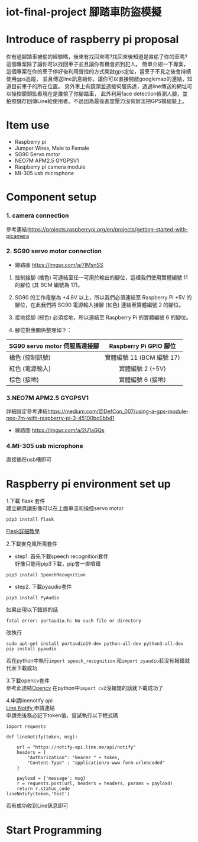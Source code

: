 # iot-final-project 腳踏車防盜模擬

# Introduce of raspberry pi proposal

你有過腳踏車被偷的經驗嗎，後來有找回來嗎?找回來後知道是誰偷了你的車嗎?這個專案除了讓你可以找回車子並且讓你有機會抓到犯人。
簡單介紹一下專案，這個專案在你的車子停好後利用聲控的方式開啟gps定位，當車子不見之後會持續使用gps追蹤，
並且傳送line訊息給你，讓你可以直接開啟googlemap的連結，知道目前車子的所在位置。
另外車上有鏡頭並連接伺服馬達，透過line傳送的網址可以操控鏡頭監看現在是誰偷了你腳踏車，
此外利用face detection偵測人臉，並拍照儲存回傳Line給使用者。不過因為最後進度壓力沒有辦法把GPS模組裝上。

# Item use

* Raspberry pi 
* Jumper Wires, Male to Female
* SG90 Servo motor
* NEO7M APM2.5 GYGPSV1
* Raspberry pi camera module
* MI-305 usb microphone

# Component setup

### 1. camera connection
參考連結:<https://projects.raspberrypi.org/en/projects/getting-started-with-picamera>
### 2. SG90 servo motor connection
* 線路圖
<https://imgur.com/a/7lMsnSS>
 
1. 控制接腳 (橘色) 可連結至任一可用於輸出的腳位，這裡我們使用實體編號 11 的腳位 (其 BCM 編號為 17)。

2. SG90 的工作電壓為 +4.8V 以上，所以我們必須連結至 Raspberry Pi +5V 的腳位，在此我們將 SG90 電源輸入接腳 (紅色) 連結至實體編號 2 的腳位。

3. 接地接腳 (棕色) 必須接地，所以連結至 Raspberry Pi 的實體編號 6 的腳位。

4. 腳位對應關係整理如下：

| SG90 servo motor 伺服馬達接腳       | Raspberry Pi GPIO 腳位      |
| ------------- |:-------------:| 
| 橘色 (控制訊號)   | 實體編號 11 (BCM 編號 17)      |
| 紅色 (電源輸入)     | 實體編號 2 (+5V)     |
| 棕色 (接地)      | 實體編號 6 (接地)    |

### 3.NEO7M APM2.5 GYGPSV1
詳細設定參考連結<https://medium.com/@DefCon_007/using-a-gps-module-neo-7m-with-raspberry-pi-3-45100bc0bb41>
* 線路圖
<https://imgur.com/a/2U1aGQs>
### 4.MI-305 usb microphone
直接插在usb槽即可

# Raspberry pi environment set up
1.下載 flask 套件</br>
  建立網頁讓影像可以在上面串流和操控servo motor
  ```
  pip3 install flask
  ```
  [Flask詳細教學](https://projects.raspberrypi.org/en/projects/python-web-server-with-flask/3)

2.下載麥克風所需套件</br>
  * step1. 首先下載speech recognition套件</br>
  好像只能用pip3下載，pip會一直噴錯</br>
  ```
  pip3 install SpeechRecognition
  ```
  * step2. 下載pyaudio套件
  ```
  pip3 install PyAudio
  ```
  如果出現以下錯誤的話
  ```
  fatal error: portaudio.h: No such file or directory
  ```
  改執行
  ```
  sudo apt-get install portaudio19-dev python-all-dev python3-all-dev
  pip install pyaudio
  ```
  若在python中執行`import speech_recognition` 和`import pyaudio`若沒有報錯就代表下載成功

3.下載opencv套件</br>
  參考此連結[Opencv](https://www.pyimagesearch.com/2017/09/04/raspbian-stretch-install-opencv-3-python-on-your-raspberry-pi/)
  在python中`import cv2`沒報錯的話就下載成功了
  
4.申請linenotify api</br>
  [Line Notify ](https://notify-bot.line.me/zh_TW/) 申請連結</br>
  申請完後務必記下token值，嘗試執行以下程式碼
  ```
  import requests

  def lineNotify(token, msg):

      url = "https://notify-api.line.me/api/notify"
      headers = {
          "Authorization": "Bearer " + token, 
          "Content-Type" : "application/x-www-form-urlencoded"
      }

      payload = {'message': msg}
      r = requests.post(url, headers = headers, params = payload)
      return r.status_code
  lineNotify(token,'test')
  ```
  若有成功收到Line訊息即可
# Start Programming
